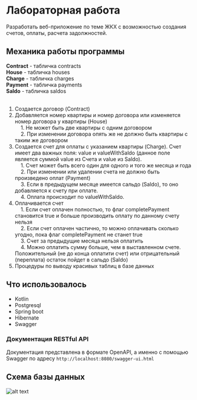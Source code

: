 # Лабораторная работа
Разработать веб-приложение по теме ЖКХ с возможностью создания счетов, оплаты, расчета задолжностей.

## Механика работы программы
**Contract** - табличка contracts<br>
**House** - табличка houses<br>
**Charge** - табличка charges<br>
**Payment** - табличка payments<br>
**Saldo** - табличка saldos<br>
<br>
1. Создается договор (Contract)<br>
2. Добавляется номер квартиры и номер договора или изменяется номер договора у квартиры (House)<br>
&nbsp;&nbsp;&nbsp;&nbsp;1. Не может быть две квартиры с одним договором<br>
&nbsp;&nbsp;&nbsp;&nbsp;2. При изменении договора опять же не должно быть квартиры с таким же договором<br>
3. Создается счет для оплаты с указанием квартиры (Charge). Счет имеет два важных поля: value и valueWithSaldo (данное поле является суммой value из Счета и value из Saldo).<br>
&nbsp;&nbsp;&nbsp;&nbsp;1. Счет может быть всего один для одного и того же месяца и года<br>
&nbsp;&nbsp;&nbsp;&nbsp;2. При изменении или удалении счета не должно быть произведено оплат (Payment)<br>
&nbsp;&nbsp;&nbsp;&nbsp;3. Если в предыдущем месяце имеется сальдо (Saldo), то оно добавляется к счету при оплате.<br>
&nbsp;&nbsp;&nbsp;&nbsp;4. Оплата происходит по valueWithSaldo.<br>
4. Оплачивается счет<br>
&nbsp;&nbsp;&nbsp;&nbsp;1. Если счет оплачен полностью, то флаг completePayment становится true и больше производить оплату по данному счету нельзя<br>
&nbsp;&nbsp;&nbsp;&nbsp;2. Если счет оплачен частично, то можно оплачивать сколько угодно, пока флаг completePayment не станет true<br>
&nbsp;&nbsp;&nbsp;&nbsp;3. Счет за предыдущие месяца нельзя оплатить<br>
&nbsp;&nbsp;&nbsp;&nbsp;4. Можно оплатить сумму больше, чем в выставленном счете. Положительный (не до конца оплатити счет) или отрицательный (переплата) остаток пойдет в сальдо (Saldo)<br>
5. Процедуры по выводу красивых таблиц в базе данных<br>

## Что использовалось
* Kotlin
* Postgresql
* Spring boot
* Hibernate
* Swagger

### Документация RESTful API
Документация представлена в формате OpenAPI, а именно с помощью Swagger по адресу
```http://localhost:8080/swagger-ui.html```

## Схема базы данных
![alt text](databaseNew.png "Схема базы данных")
